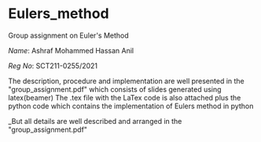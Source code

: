 # Eulers_method
Group assignment on Euler's Method

*Name*: Ashraf Mohammed Hassan Anil

*Reg No*: SCT211-0255/2021

The description, procedure and implementation are well presented in the "group_assignment.pdf" which consists of slides generated using latex(beamer)
The .tex file with the LaTex code is also attached plus the python code which contains the implementation of Eulers method in python

_But all details are well described and arranged in the "group_assignment.pdf"
